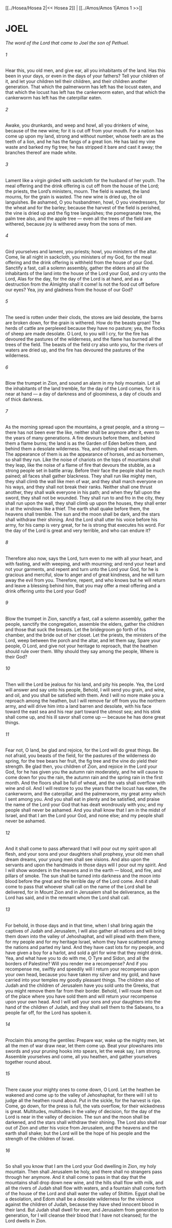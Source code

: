 [[../Hosea/Hosea 2|<< Hosea 2]]  |  [[../Amos/Amos 1|Amos 1 >>]]

# JOEL

*The word of the Lord that came to Joel the son of Pethuel.*

###### 1
Hear this, you old men, and give ear, all you inhabitants of the land. Has this been in your days, or even in the days of your fathers? Tell your children of it, and let your children tell their children, and their children another generation. That which the palmerworm has left has the locust eaten, and that which the locust has left has the cankerworm eaten, and that which the cankerworm has left has the caterpillar eaten.

###### 2
Awake, you drunkards, and weep and howl, all you drinkers of wine, because of the new wine; for it is cut off from your mouth. For a nation has come up upon my land, strong and without number, whose teeth are as the teeth of a lion, and he has the fangs of a great lion. He has laid my vine waste and barked my fig tree; he has stripped it bare and cast it away; the branches thereof are made white.

###### 3
Lament like a virgin girded with sackcloth for the husband of her youth. The meal offering and the drink offering is cut off from the house of the Lord; the priests, the Lord’s ministers, mourn. The field is wasted, the land mourns, for the grain is wasted. The new wine is dried up, the oil languishes. Be ashamed, O you husbandmen, howl, O you vinedressers, for the wheat and for the barley; because the harvest of the field is perished, the vine is dried up and the fig tree languishes; the pomegranate tree, the palm tree also, and the apple tree — even all the trees of the field are withered, because joy is withered away from the sons of men.

###### 4
Gird yourselves and lament, you priests; howl, you ministers of the altar. Come, lie all night in sackcloth, you ministers of my God, for the meal offering and the drink offering is withheld from the house of your God. Sanctify a fast, call a solemn assembly, gather the elders and all the inhabitants of the land into the house of the Lord your God, and cry unto the Lord, Alas for the day, for the day of the Lord is at hand, and as a destruction from the Almighty shall it come! Is not the food cut off before our eyes? Yea, joy and gladness from the house of our God?

###### 5
The seed is rotten under their clods, the stores are laid desolate, the barns are broken down, for the grain is withered. How do the beasts groan! The herds of cattle are perplexed because they have no pasture; yea, the flocks of sheep are made desolate. O Lord, to you will I cry, for the fire has devoured the pastures of the wilderness, and the flame has burned all the trees of the field. The beasts of the field cry also unto you, for the rivers of waters are dried up, and the fire has devoured the pastures of the wilderness.

###### 6
Blow the trumpet in Zion, and sound an alarm in my holy mountain. Let all the inhabitants of the land tremble, for the day of the Lord comes, for it is near at hand — a day of darkness and of gloominess, a day of clouds and of thick darkness.

###### 7
As the morning spread upon the mountains, a great people, and a strong — there has not been ever the like, neither shall be anymore after it, even to the years of many generations. A fire devours before them, and behind them a flame burns; the land is as the Garden of Eden before them, and behind them a desolate wilderness. Yea, and nothing shall escape them. The appearance of them is as the appearance of horses, and as horsemen, so shall they run. Like the noise of chariots on the tops of mountains shall they leap, like the noise of a flame of fire that devours the stubble, as a strong people set in battle array. Before their face the people shall be much pained; all faces shall gather blackness. They shall run like mighty men, they shall climb the wall like men of war, and they shall march everyone on his ways, and they shall not break their ranks. Neither shall one thrust another, they shall walk everyone in his path; and when they fall upon the sword, they shall not be wounded. They shall run to and fro in the city, they shall run upon the wall, they shall climb up upon the houses, they shall enter in at the windows like a thief. The earth shall quake before them, the heavens shall tremble. The sun and the moon shall be dark, and the stars shall withdraw their shining. And the Lord shall utter his voice before his army, for his camp is very great, for he is strong that executes his word. For the day of the Lord is great and very terrible, and who can endure it?

###### 8
Therefore also now, says the Lord, turn even to me with all your heart, and with fasting, and with weeping, and with mourning; and rend your heart and not your garments, and repent and turn unto the Lord your God, for he is gracious and merciful, slow to anger and of great kindness, and he will turn away the evil from you. Therefore, repent, and who knows but he will return and leave a blessing behind him, that you may offer a meal offering and a drink offering unto the Lord your God?

###### 9
Blow the trumpet in Zion, sanctify a fast, call a solemn assembly, gather the people, sanctify the congregation, assemble the elders, gather the children and those that suck the breasts. Let the bridegroom go forth of his chamber, and the bride out of her closet. Let the priests, the ministers of the Lord, weep between the porch and the altar, and let them say, Spare your people, O Lord, and give not your heritage to reproach, that the heathen should rule over them. Why should they say among the people, Where is their God?

###### 10
Then will the Lord be jealous for his land, and pity his people. Yea, the Lord will answer and say unto his people, Behold, I will send you grain, and wine, and oil, and you shall be satisfied with them. And I will no more make you a reproach among the heathen, but I will remove far off from you the northern army, and will drive him into a land barren and desolate, with his face toward the east sea and his rear part toward the utmost sea; and his stink shall come up, and his ill savor shall come up — because he has done great things.

###### 11
Fear not, O land, be glad and rejoice, for the Lord will do great things. Be not afraid, you beasts of the field, for the pastures of the wilderness do spring, for the tree bears her fruit, the fig tree and the vine do yield their strength. Be glad then, you children of Zion, and rejoice in the Lord your God, for he has given you the autumn rain moderately, and he will cause to come down for you the rain, the autumn rain and the spring rain in the first month. And the floors shall be full of wheat, and the vats shall overflow with wine and oil. And I will restore to you the years that the locust has eaten, the cankerworm, and the caterpillar, and the palmerworm, my great army which I sent among you. And you shall eat in plenty and be satisfied, and praise the name of the Lord your God that has dealt wondrously with you; and my people shall never be ashamed. And you shall know that I am in the midst of Israel, and that I am the Lord your God, and none else; and my people shall never be ashamed.

###### 12
And it shall come to pass afterward that I will pour out my spirit upon all flesh, and your sons and your daughters shall prophesy, your old men shall dream dreams, your young men shall see visions. And also upon the servants and upon the handmaids in those days will I pour out my spirit. And I will show wonders in the heavens and in the earth — blood, and fire, and pillars of smoke. The sun shall be turned into darkness and the moon into blood before the great and the terrible day of the Lord come. And it shall come to pass that whoever shall call on the name of the Lord shall be delivered, for in Mount Zion and in Jerusalem shall be deliverance, as the Lord has said, and in the remnant whom the Lord shall call.

###### 13
For behold, in those days and in that time, when I shall bring again the captives of Judah and Jerusalem, I will also gather all nations and will bring them down into the valley of Jehoshaphat, and will plead with them there, for my people and for my heritage Israel, whom they have scattered among the nations and parted my land. And they have cast lots for my people, and have given a boy for a harlot, and sold a girl for wine that they might drink. Yea, and what have you to do with me, O Tyre and Sidon, and all the borders of Palestine? Will you render me a recompense? And if you recompense me, swiftly and speedily will I return your recompense upon your own head, because you have taken my silver and my gold, and have carried into your temples my goodly pleasant things. The children also of Judah and the children of Jerusalem have you sold unto the Greeks, that you might remove them far from their border. Behold, I will rouse them out of the place where you have sold them and will return your recompense upon your own head. And I will sell your sons and your daughters into the hand of the children of Judah, and they shall sell them to the Sabeans, to a people far off, for the Lord has spoken it.

###### 14
Proclaim this among the gentiles: Prepare war, wake up the mighty men, let all the men of war draw near, let them come up. Beat your plowshares into swords and your pruning hooks into spears, let the weak say, I am strong. Assemble yourselves and come, all you heathen, and gather yourselves together round about.

###### 15
There cause your mighty ones to come down, O Lord. Let the heathen be wakened and come up to the valley of Jehoshaphat, for there will I sit to judge all the heathen round about. Put in the sickle, for the harvest is ripe. Come, go down, for the press is full, the vats overflow, for their wickedness is great. Multitudes, multitudes in the valley of decision, for the day of the Lord is near in the valley of decision. The sun and the moon shall be darkened, and the stars shall withdraw their shining. The Lord also shall roar out of Zion and utter his voice from Jerusalem, and the heavens and the earth shall shake; but the Lord will be the hope of his people and the strength of the children of Israel.

###### 16
So shall you know that I am the Lord your God dwelling in Zion, my holy mountain. Then shall Jerusalem be holy, and there shall no strangers pass through her anymore. And it shall come to pass in that day that the mountains shall drop down new wine, and the hills shall flow with milk, and all the rivers of Judah shall flow with waters, and a fountain shall come forth of the house of the Lord and shall water the valley of Shittim. Egypt shall be a desolation, and Edom shall be a desolate wilderness for the violence against the children of Judah, because they have shed innocent blood in their land. But Judah shall dwell for ever, and Jerusalem from generation to generation, for I will cleanse their blood that I have not cleansed; for the Lord dwells in Zion.